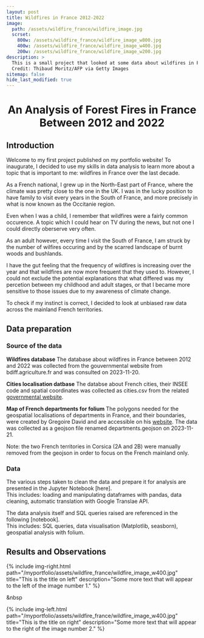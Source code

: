```yaml
---
layout: post
title: Wildfires in France 2012-2022
image:
  path: /assets/wildfire_france/wildfire_image.jpg
  scrset:
    800w: /assets/wildfire_france/wildfire_image_w800.jpg
    400w: /assets/wildfire_france/wildfire_image_w400.jpg
    200w: /assets/wildfire_france/wildfire_image_w200.jpg
description: >
  This is a small project that looked at some data about wildfires in France between 2012 and 2022
  Credit: Thibaud Moritz/AFP via Getty Images
sitemap: false
hide_last_modified: true
---
```

<h1 align="center">
An Analysis of Forest Fires in France Between 2012 and 2022
</h1>

## Introduction
Welcome to my first project published on my portfolio website! To inaugurate, I decided to use my skills in data analysis to learn more about a topic that is important to me: wildfires in France over the last decade.

As a French national, I grew up in the North-East part of France, where the climate was pretty close to the one in the UK. I was in the lucky position to have family to visit every years in the South of France, and more precisely in what is now known as the Occitanie region.

Even when I was a child, I remember that wildfires were a fairly common occurence. A topic which I could hear on TV during the news, but not one I could directly oberserve very often.

As an adult however, every time I visit the South of France, I am struck by the number of wilfires occuring and by the scarred landscape of burnt woods and bushlands.

I have the gut feeling that the frequency of wildfires is increasing over the year and that wildfires are now more frequent that they used to. However, I could not exclude the potential explanations that what differed was my percetion between my childhood and adult stages, or that I became more sensitive to those issues due to my awareness of climate change.

To check if my instinct is correct, I decided to look at unbiased raw data across the mainland French territories.

## Data preparation

### Source of the data

**Wildfires database**
The database about wildfires in France between 2012 and 2022 was collected from the gouvernmental website from bdiff.agriculture.fr and was consulted on 2023-11-20.

**Cities localisation datbase**
The databse about French cities, their INSEE code and spatial coordinates was collected as cities.csv from the related [governmental website](https://www.data.gouv.fr/fr/datasets/villes-de-france/).

**Map of French departments for folium**
The polygons needed for the geospatial localisations of departments in France, and their boundaries, were created by Gregoire David and are accessible on his [website](https://france-geojson.gregoiredavid.fr/). The data was collected as a geojson file renamed departments.geojson on 2023-11-21.

Note: the two French territories in Corsica (2A and 2B) were manually removed from the geojson in order to focus on the French mainland only.

### Data

The various steps taken to clean the data and prepare it for analysis are presented in the Jupyter Notebook [here]. \
This includes: loading and manipulating dataframes with pandas, data cleaning, automatic translation with Google Translae API.

The data analysis itself and SQL queries raised are referenced in the following [notebook].\
This includes: SQL queries, data visualisation (Matplotlib, seasborn), geospatial analysis with folium.

## Results and Observations

{% include img-right.html path="/myportfolio/assets/wildfire_france/wildfire_image_w400.jpg" title="This is the title on left" description="Some more text that will appear to the left of the image number 1." %}

&nbsp
  
{% include img-left.html path="/myportfolio/assets/wildfire_france/wildfire_image_w400.jpg" title="This is the title on right" description="Some more text that will appear to the right of the image number 2." %}
  
